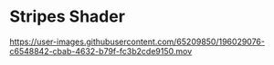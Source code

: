 # Stripes Shader
https://user-images.githubusercontent.com/65209850/196029076-c6548842-cbab-4632-b79f-fc3b2cde9150.mov
